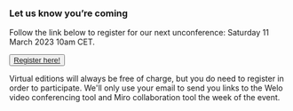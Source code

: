 <!--
.. title: Register
.. slug: register
.. date: 2022-12-22 13:14:47 UTC
.. tags: 
.. category: 
.. link: 
.. description: Friends of Good Software (FroGS) open space conference - register
.. type: text
-->



### Let us know you’re coming

Follow the link below to register for our next unconference: Saturday 11 March 2023 10am CET.

<button><a href="https://forms.gle/zTyC9H98HQ42gCBF7" target="_blank">Register here!</a></button>

Virtual editions will always be free of charge, but you do need to register in order to participate. We'll only use your email to send you links to the Welo video conferencing tool and Miro collaboration tool the week of the event.
